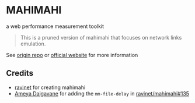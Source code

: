 # MAHIMAHI

a web performance measurement toolkit

> This is a pruned version of mahimahi that focuses on network links emulation.

See [origin repo](https://github.com/ravinet/mahimahi) or [official website](http://mahimahi.mit.edu/) for more information

## Credits

- [ravinet](https://github.com/ravinet) for creating mahimahi
- [Ameya Daigavane](https://github.com/ameya98) for adding the `mm-file-delay` in [ravinet/mahimahi#135](https://github.com/ravinet/mahimahi/pull/135)
